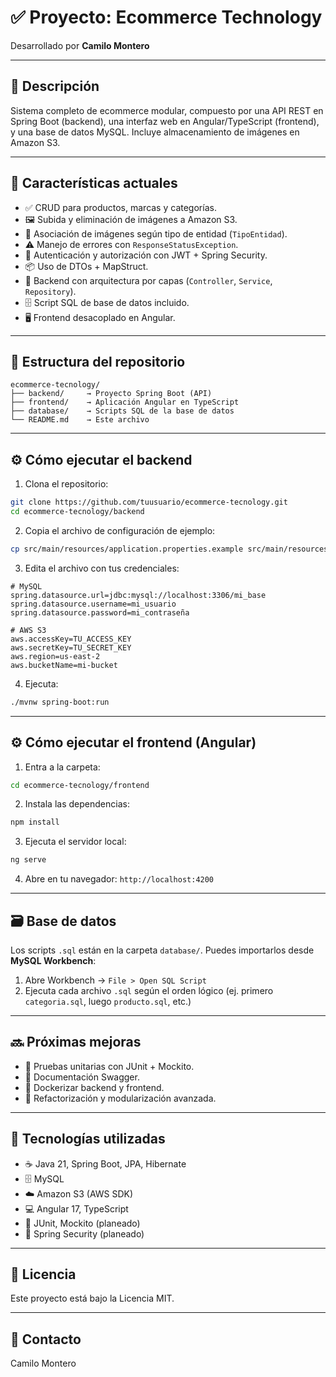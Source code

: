 # ✅ Proyecto: Ecommerce Technology

Desarrollado por **Camilo Montero**

---

## 📌 Descripción

Sistema completo de ecommerce modular, compuesto por una API REST en Spring Boot (backend), una interfaz web en Angular/TypeScript (frontend), y una base de datos MySQL. Incluye almacenamiento de imágenes en Amazon S3.

---

## 🚀 Características actuales

- ✅ CRUD para productos, marcas y categorías.
- 🖼 Subida y eliminación de imágenes a Amazon S3.
- 🔗 Asociación de imágenes según tipo de entidad (`TipoEntidad`).
- ⚠️ Manejo de errores con `ResponseStatusException`.
- 🔐 Autenticación y autorización con JWT + Spring Security.
- 📦 Uso de DTOs + MapStruct.
- 🧱 Backend con arquitectura por capas (`Controller`, `Service`, `Repository`).
- 🗄 Script SQL de base de datos incluido.
- 🖥️ Frontend desacoplado en Angular.


---

## 📁 Estructura del repositorio

```
ecommerce-tecnology/
├── backend/     → Proyecto Spring Boot (API)
├── frontend/    → Aplicación Angular en TypeScript
├── database/    → Scripts SQL de la base de datos
└── README.md    → Este archivo
```

---

## ⚙️ Cómo ejecutar el backend

1. Clona el repositorio:

```bash
git clone https://github.com/tuusuario/ecommerce-tecnology.git
cd ecommerce-tecnology/backend
```

2. Copia el archivo de configuración de ejemplo:

```bash
cp src/main/resources/application.properties.example src/main/resources/application.properties
```

3. Edita el archivo con tus credenciales:

```properties
# MySQL
spring.datasource.url=jdbc:mysql://localhost:3306/mi_base
spring.datasource.username=mi_usuario
spring.datasource.password=mi_contraseña

# AWS S3
aws.accessKey=TU_ACCESS_KEY
aws.secretKey=TU_SECRET_KEY
aws.region=us-east-2
aws.bucketName=mi-bucket
```

4. Ejecuta:

```bash
./mvnw spring-boot:run
```

---

## ⚙️ Cómo ejecutar el frontend (Angular)

1. Entra a la carpeta:

```bash
cd ecommerce-tecnology/frontend
```

2. Instala las dependencias:

```bash
npm install
```

3. Ejecuta el servidor local:

```bash
ng serve
```

4. Abre en tu navegador: `http://localhost:4200`

---

## 🗃️ Base de datos

Los scripts `.sql` están en la carpeta `database/`. Puedes importarlos desde **MySQL Workbench**:

1. Abre Workbench → `File > Open SQL Script`
2. Ejecuta cada archivo `.sql` según el orden lógico (ej. primero `categoria.sql`, luego `producto.sql`, etc.)

---

## 🔜 Próximas mejoras

- 🧪 Pruebas unitarias con JUnit + Mockito.
- 🧾 Documentación Swagger.
- 🐳 Dockerizar backend y frontend.
- 🧹 Refactorización y modularización avanzada.

---

## 📁 Tecnologías utilizadas

- ☕ Java 21, Spring Boot, JPA, Hibernate
- 🗄 MySQL
- ☁️ Amazon S3 (AWS SDK)
- 💻 Angular 17, TypeScript
- 🧪 JUnit, Mockito (planeado)
- 🔐 Spring Security (planeado)

---

## 📝 Licencia

Este proyecto está bajo la Licencia MIT.

---

## 🤝 Contacto

Camilo Montero  
